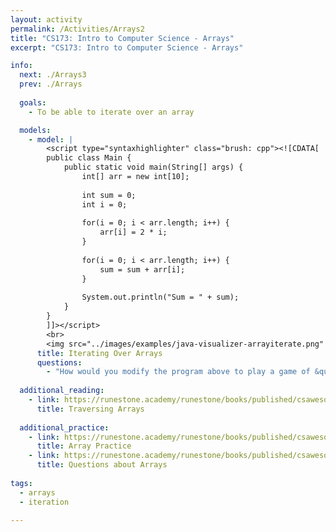 ```yaml
---
layout: activity
permalink: /Activities/Arrays2
title: "CS173: Intro to Computer Science - Arrays"
excerpt: "CS173: Intro to Computer Science - Arrays"

info:
  next: ./Arrays3
  prev: ./Arrays
    
  goals: 
    - To be able to iterate over an array

  models:
    - model: |
        <script type="syntaxhighlighter" class="brush: cpp"><![CDATA[        
        public class Main {
            public static void main(String[] args) {
                int[] arr = new int[10];
                
                int sum = 0;
                int i = 0;
                
                for(i = 0; i < arr.length; i++) {
                    arr[i] = 2 * i;
                }
                
                for(i = 0; i < arr.length; i++) {
                    sum = sum + arr[i];
                }
                
                System.out.println("Sum = " + sum);
            }
        }
        ]]></script>         
        <br>
        <img src="../images/examples/java-visualizer-arrayiterate.png" alt="Java Visualizer Example of an Array" />
      title: Iterating Over Arrays
      questions:
        - "How would you modify the program above to play a game of &quot;Duck-Duck-Goose&quot; -- that is, iterating through the array until a certain value is reached (say, <code>10</code>)?"
        
  additional_reading:
    - link: https://runestone.academy/runestone/books/published/csawesome/Unit6-Arrays/topic-6-2-traversing-arrays.html
      title: Traversing Arrays
    
  additional_practice:
    - link: https://runestone.academy/runestone/books/published/csawesome/Unit6-Arrays/ArrayPractice.html
      title: Array Practice
    - link: https://runestone.academy/runestone/books/published/csawesome/Unit6-Arrays/Exercises.html
      title: Questions about Arrays     
      
tags:
  - arrays
  - iteration
  
---
```


